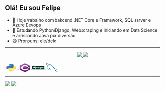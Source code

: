 ## Olá! Eu sou Felipe
- 🔭 Hoje trabalho com bakcend .NET Core e Framework, SQL server e Azure Devops
- 🌱 Estudando Python/Django, Webscraping e iniciando em Data Science e arriscando Java por diversão
- 😄 Pronouns: ele/dele
<hr>

<div align="center">
  <a href="https://github.com/carvalho2099">
  <img height="180em" src="https://github-readme-stats.vercel.app/api?username=carvalho2099&show_icons=true&theme=dracula&include_all_commits=true&count_private=true"/>
  <img height="180em" src="https://github-readme-stats.vercel.app/api/top-langs/?username=carvalho2099&layout=compact&langs_count=7&theme=dracula"/>
</div>
 
<div style="display: inline_block"><br>
  <img align="center" alt="Python" height="30" width="40" src="https://raw.githubusercontent.com/devicons/devicon/master/icons/python/python-original.svg">
  <img align="center" alt="Csharp" height="30" width="40" src="https://raw.githubusercontent.com/devicons/devicon/master/icons/csharp/csharp-original.svg">
  <!---<img align="center" alt="Rafa-Csharp" height="30" width="40" src="https://raw.githubusercontent.com/devicons/devicon/master/icons/docker/docker-original.svg">-->
  <img align="center" alt="Csharp" height="30" width="40" src="https://raw.githubusercontent.com/devicons/devicon/master/icons/django/django-original.svg">
  <img align="center" alt="Csharp" height="30" width="40" src="https://raw.githubusercontent.com/devicons/devicon/master/icons/mysql/mysql-original.svg">
  <!--- <img align="center" alt="Rafa-Csharp" height="30" width="40" src="https://raw.githubusercontent.com/devicons/devicon/master/icons/postgresql/postgresql-original.svg"> -->
</div>
<hr>
<div> 
    <a href = "mailto:carvalhotkd@gmail.com"><img src=https://img.shields.io/badge/Gmail-D14836?style=for-the-badge&logo=gmail&logoColor=white" target="_blank"></a>
  <a href="https://www.linkedin.com/in/felipe-dutra-de-carvalho-42414741/" target="_blank"><img src="https://img.shields.io/badge/-LinkedIn-%230077B5?style=for-the-badge&logo=linkedin&logoColor=white" target="_blank"></a> 

</div>
